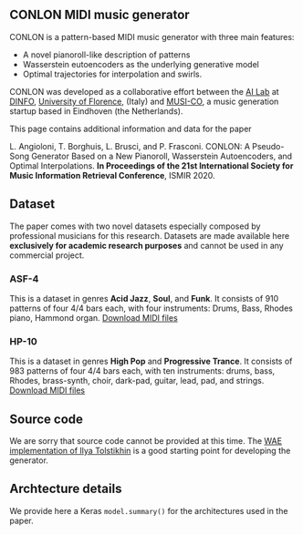 ## CONLON MIDI music generator

CONLON is a pattern-based MIDI music generator with three main features:
- A novel pianoroll-like description of patterns
- Wasserstein eutoencoders as the underlying generative model
- Optimal trajectories for interpolation and swirls.

CONLON was developed as a collaborative effort between the [AI Lab](https://ai.dinfo.unifi.it) at [DINFO](https://dinfo.unifi.it), [University of Florence](https://www.unifi.it), (Italy) and [MUSI-CO](https://www.musi-co.com/), a music generation startup based in Eindhoven (the Netherlands).

This page contains additional information and data for the paper

L. Angioloni, T. Borghuis, L. Brusci, and P. Frasconi. CONLON: A Pseudo-Song Generator Based on a New Pianoroll, Wasserstein Autoencoders, and Optimal Interpolations. __In  Proceedings of the 21st International Society for Music Information Retrieval Conference__, ISMIR 2020.

## Dataset
The paper comes with two novel datasets especially composed by professional musicians for this research. Datasets are made available here **exclusively for academic research purposes** and cannot be used in any commercial project.

### ASF-4
This is a dataset in genres __Acid Jazz__, __Soul__, and __Funk__. It consists of 910 patterns of four 4/4 bars each, with four instruments: Drums, Bass, Rhodes piano, Hammond organ. [Download MIDI files](./ASF-4.tgz)

### HP-10
This is a dataset in genres __High Pop__ and __Progressive Trance__. It consists of 983 patterns of four 4/4 bars each, with ten instruments: drums, bass,
Rhodes, brass-synth, choir, dark-pad, guitar, lead, pad, and strings. [Download MIDI files](./HP-10.tgz)

## Source code
We are sorry that source code cannot be provided at this time. The [WAE implementation of Ilya Tolstikhin](https://github.com/tolstikhin/wae) is a good starting point for developing the generator.

## Archtecture details

We provide here a Keras `model.summary()` for the architectures used in the paper.
